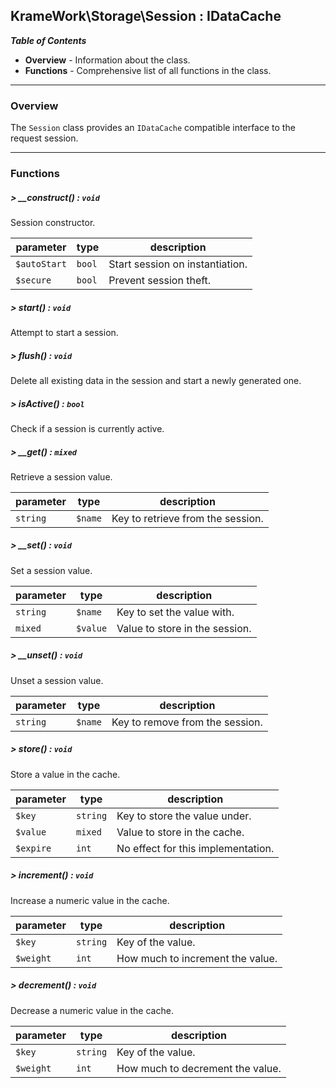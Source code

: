 ## KrameWork\Storage\Session : IDataCache

***Table of Contents***
* **Overview** - Information about the class.
* **Functions** - Comprehensive list of all functions in the class.

___
### Overview
The `Session` class provides an `IDataCache` compatible interface to the request session.
___
### Functions
##### > __construct() : `void`
Session constructor.

parameter | type | description
--- | --- | ---
`$autoStart` | `bool` | Start session on instantiation.
`$secure` | `bool` | Prevent session theft.

##### > start() : `void`
Attempt to start a session.

##### > flush() : `void`
Delete all existing data in the session and start a newly generated one.

##### > isActive() : `bool`
Check if a session is currently active.

##### > __get() : `mixed`
Retrieve a session value.

parameter | type | description
--- | --- | ---
`string` | `$name` | Key to retrieve from the session.

##### > __set() : `void`
Set a session value.

parameter | type | description
--- | --- | ---
`string` | `$name` | Key to set the value with.
`mixed` | `$value` | Value to store in the session.

##### > __unset() : `void`
Unset a session value.

parameter | type | description
--- | --- | ---
`string` | `$name` | Key to remove from the session.

##### > store() : `void`
Store a value in the cache.

parameter | type | description
--- | --- | ---
`$key` | `string` | Key to store the value under.
`$value` | `mixed` | Value to store in the cache.
`$expire` | `int` | No effect for this implementation.

##### > increment() : `void`
Increase a numeric value in the cache.

parameter | type | description
--- | --- | ---
`$key` | `string` | Key of the value.
`$weight` | `int` | How much to increment the value.

##### > decrement() : `void`
Decrease a numeric value in the cache.

parameter | type | description
--- | --- | ---
`$key` | `string` | Key of the value.
`$weight` | `int` | How much to decrement the value.